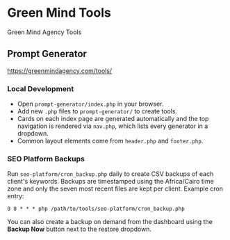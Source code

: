 # Green Mind Tools
Green Mind Agency Tools

## Prompt Generator
https://greenmindagency.com/tools/

### Local Development
- Open `prompt-generator/index.php` in your browser.
- Add new `.php` files to `prompt-generator/` to create tools.
- Cards on each index page are generated automatically and the top navigation is rendered via `nav.php`, which lists every generator in a dropdown.
- Common layout elements come from `header.php` and `footer.php`.

### SEO Platform Backups
Run `seo-platform/cron_backup.php` daily to create CSV backups of each client's keywords. Backups are timestamped using the Africa/Cairo time zone and only the seven most recent files are kept per client. Example cron entry:

```
0 0 * * * php /path/to/tools/seo-platform/cron_backup.php
```

You can also create a backup on demand from the dashboard using the **Backup Now** button next to the restore dropdown.
